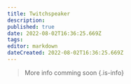 ```yaml
---
title: Twitchspeaker
description: 
published: true
date: 2022-08-02T16:36:25.669Z
tags: 
editor: markdown
dateCreated: 2022-08-02T16:36:25.669Z
---
```


> More info comming soon
{.is-info}